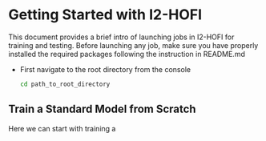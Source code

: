 # Getting Started with I2-HOFI
This document provides a brief intro of launching jobs in I2-HOFI for training and testing. Before launching any job, make sure you have properly installed the required packages following the instruction in README.md

- First navigate to the root directory from the console
  ``` bash
  cd path_to_root_directory
  ```

## Train a Standard Model from Scratch
Here we can start with training a 
